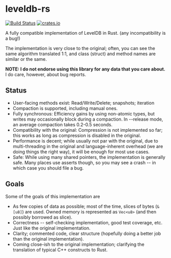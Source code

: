 # leveldb-rs
[![Build Status](https://ci.mesalock-linux.org/api/badges/mesalock-linux/rusty_leveldb/status.svg?ref=refs/heads/sgx)](https://ci.mesalock-linux.org/mesalock-linux/rusty_leveldb)
[![crates.io](https://img.shields.io/crates/v/rusty-leveldb.svg)](https://crates.io/crates/rusty-leveldb)

A fully compatible implementation of LevelDB in Rust. (any incompatibility is a
bug!)

The implementation is very close to the original; often, you can see the same
algorithm translated 1:1, and class (struct) and method names are similar or
the same.

**NOTE: I do not endorse using this library for any data that you care about.**
I do care, however, about bug reports.

## Status

* User-facing methods exist: Read/Write/Delete; snapshots; iteration
* Compaction is supported, including manual ones.
* Fully synchronous: Efficiency gains by using non-atomic types, but writes may
  occasionally block during a compaction. In --release mode, an average compaction
  takes 0.2-0.5 seconds.
* Compatibility with the original: Compression is not implemented so far; this works
  as long as compression is disabled in the original.
* Performance is decent; while usually not par with the original, due to multi-threading
  in the original and language-inherent overhead (we are doing things the right way),
  it will be enough for most use cases.
* Safe: While using many shared pointers, the implementation is generally safe. Many
  places use asserts though, so you may see a crash -- in which case you should file a bug.

## Goals

Some of the goals of this implementation are

* As few copies of data as possible; most of the time, slices of bytes (`&[u8]`)
  are used. Owned memory is represented as `Vec<u8>` (and then possibly borrowed
  as slice).
* Correctness -- self-checking implementation, good test coverage, etc. Just
  like the original implementation.
* Clarity; commented code, clear structure (hopefully doing a better job than
  the original implementation).
* Coming close-ish to the original implementation; clarifying the translation of
  typical C++ constructs to Rust.
